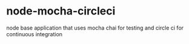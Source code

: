# node-mocha-circleci
node base application that uses mocha chai for testing and circle ci for continuous integration 
